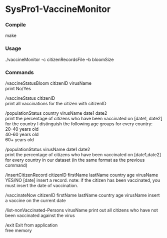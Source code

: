 # SysPro1-VaccineMonitor

<p><h3>Compile</h3></p>
make

<h3><p>Usage</h3></p>
./vaccineMonitor -c citizenRecordsFile –b bloomSize

 
<h3><p>Commands</h3></p>

<p>/vaccineStatusBloom citizenID virusName <br/>
print No/Yes</p>

/vaccineStatus citizenID  </br>
print all vaccinations for the citizen with citizenID

/populationStatus country virusName date1 date2 </br>
print the percentage  of citizens who have been vaccinated on [date1, date2] for the country
Ι distinguish the following age groups for every country: </br>
20-40 years old </br>
40-60 years old </br>
60+ years old </br>


/populationStatus virusName date1 date2 </br>
print the percentage of citizens who have been vaccinated on [date1,date2] for every country in our dataset (in the same format as the previous command)

/insertCitizenRecord citizenID firstName lastName country age virusName YES/NO [date]
insert a record. 
note: if the citizen has been vaccinated, you must insert the date of vaccination.

/vaccinateNow citizenID firstName lastName country age virusName
insert a vaccine on the current date

/list-nonVaccinated-Persons virusName
print out all citizens who have not been vaccinated against the virus

/exit
Exit from application </br>
free memory
